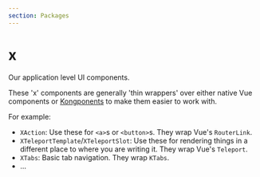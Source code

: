 ```yaml
---
section: Packages
---
```

# x

Our application level UI components.

These 'x' components are generally 'thin wrappers' over either native Vue
components or [Kongponents](https://kongponents.konghq.com/) to make them
easier to work with.


For example:

- `XAction`: Use these for `<a>`s or `<button>`s. They wrap Vue's `RouterLink`.
- `XTeleportTemplate`/`XTeleportSlot`: Use these for rendering things in a
  different place to where you are writing it. They wrap Vue's `Teleport`.
- `XTabs`: Basic tab navigation. They wrap `KTabs`.
- ...


